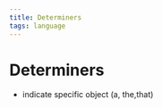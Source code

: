 ```yaml
---
title: Determiners
tags: language
---
```


# Determiners
- indicate specific object (a, the,that)
































